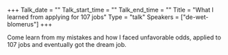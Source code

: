 +++
Talk_date = ""
Talk_start_time = ""
Talk_end_time = ""
Title = "What I learned from applying for 107 jobs"
Type = "talk"
Speakers = ["de-wet-blomerus"]
+++

Come learn from my mistakes and how I faced unfavorable odds, applied to 107 jobs and eventually got the dream job.
